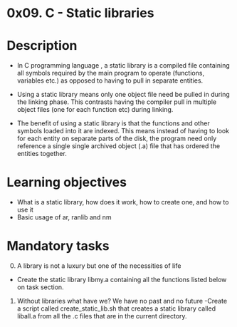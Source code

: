# 0x09. C - Static libraries

# Description
- In C programming language , a static library is a compiled file containing all symbols required by the main program to operate (functions, variables etc.) as opposed to having to pull in separate entities. 

- Using a static library means only one object file need be pulled in during the linking phase. This contrasts having the compiler pull in multiple object files (one for each function etc) during linking.

- The benefit of using a static library is that the functions and other symbols loaded into it are indexed. This means instead of having to look for each entity on separate parts of the disk, the program need only reference a single single archived object (.a) file that has ordered the entities together.

# Learning objectives
- What is a static library, how does it work, how to create one, and how to use it
- Basic usage of ar, ranlib and nm

# Mandatory tasks
0. A library is not a luxury but one of the necessities of life
- Create the static library libmy.a containing all the functions listed below on task section.

1. Without libraries what have we? We have no past and no future
-Create a script called create_static_lib.sh that creates a static library called liball.a from all the .c files that are in the current directory.
